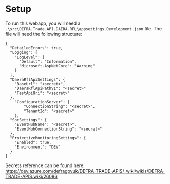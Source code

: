 # Setup

To run this webapp, you will need a `.\src\DEFRA.Trade.API.DAERA.RFL\appsettings.Development.json` file. The file will need the following structure:

```jsonc 
{
  "DetailedErrors": true,
  "Logging": {
    "LogLevel": {
      "Default": "Information",
      "Microsoft.AspNetCore": "Warning"
    }
  },
  "DaeraRflApiSettings": {
    "BaseUrl": "<secret>",
    "DaeraRflApiPathV1": "<secret>"
    "TestApiUri": "<secret>"
  },
    "ConfigurationServer": {
        "ConnectionString": "<secret>",
        "TenantId": "<secret>"
    },
  "SocSettings": {
    "EventHubName": "<secret>",
    "EventHubConnectionString": "<secret>"
  },
  "ProtectiveMonitoringSettings": {
    "Enabled": true,
    "Environment": "DEV"
  }
}
```

Secrets reference can be found here: https://dev.azure.com/defragovuk/DEFRA-TRADE-APIS/_wiki/wikis/DEFRA-TRADE-APIS.wiki/26086
